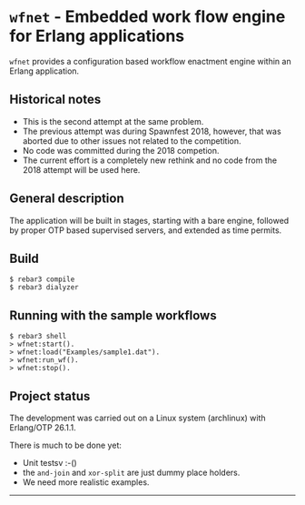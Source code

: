 # `wfnet` - Embedded work flow engine for Erlang applications

`wfnet` provides a configuration based workflow enactment engine
within an Erlang application.

## Historical notes

* This is the second attempt at the same problem.
* The previous attempt was during Spawnfest 2018, however, that was
  aborted due to other issues not related to the competition.
* No code was committed during the 2018 competion.
* The current effort is a completely new rethink and no code from the
  2018 attempt will be used here.

## General description

The application will be built in stages, starting with a bare engine,
followed by proper OTP based supervised servers, and extended as time
permits.

## Build

    $ rebar3 compile
    $ rebar3 dialyzer

## Running with the sample workflows

    $ rebar3 shell
    > wfnet:start().
    > wfnet:load("Examples/sample1.dat").
    > wfnet:run_wf().
    > wfnet:stop().

## Project status

The development was carried out on a Linux system (archlinux) with Erlang/OTP 26.1.1.

There is much to be done yet:

* Unit testsv :-()
* the `and-join` and `xor-split` are just dummy place holders.
* We need more realistic examples.

---
